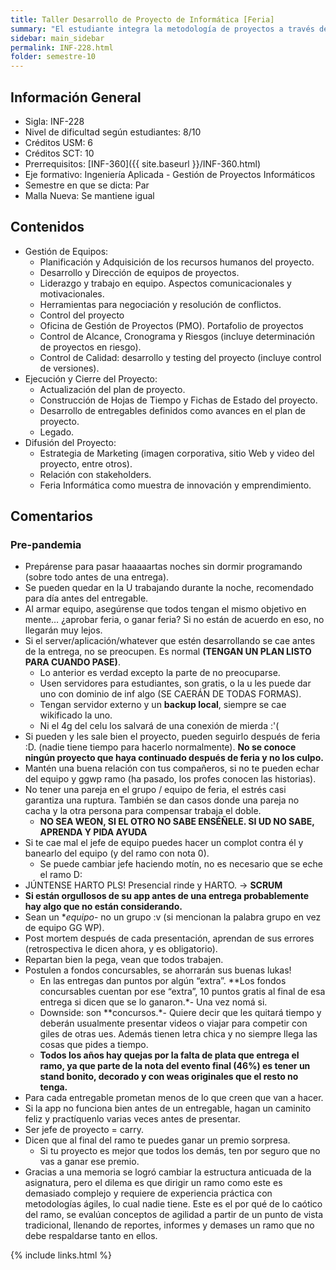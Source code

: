 ```yaml
---
title: Taller Desarrollo de Proyecto de Informática [Feria]
summary: "El estudiante integra la metodología de proyectos a través de los conocimientos adquiridos en su plan de estudio, aplicándolos para obtener una solución informática a un problema real y multidisciplinario. El resultado del proyecto es expuesto al término de la asignatura, en una Feria Informática abierta a la comunidad interna y externa que cumple el rol de un examen final. Genera en los estudiantes competencias diferenciadoras, asociadas al emprendimiento, creatividad, innovación, autoaprendizaje, trabajo en equipo y gestión de proyectos. Segunda parte de la tortura. Si les dijeron “no si en el segundo semestre no hay tantos informes” pues les digo al tiro que se darán cuenta de la verdad luego..."
sidebar: main_sidebar
permalink: INF-228.html
folder: semestre-10
---
```


## Información General

- Sigla: INF-228
- Nivel de dificultad según estudiantes: 8/10
- Créditos USM: 6
- Créditos SCT: 10
- Prerrequisitos: [INF-360]({{ site.baseurl }}/INF-360.html)
- Eje formativo: Ingeniería Aplicada - Gestión de Proyectos Informáticos
- Semestre en que se dicta: Par
- Malla Nueva: Se mantiene igual

## Contenidos

- Gestión de Equipos:
  - Planificación y Adquisición de los recursos humanos del proyecto.
  - Desarrollo y Dirección de equipos de proyectos.
  - Liderazgo y trabajo en equipo. Aspectos comunicacionales y motivacionales.
  - Herramientas para negociación y resolución de conflictos.
  - Control del proyecto
  - Oficina de Gestión de Proyectos (PMO). Portafolio de proyectos
  - Control de Alcance, Cronograma y Riesgos (incluye determinación de proyectos en
    riesgo).
  - Control de Calidad: desarrollo y testing del proyecto (incluye control de versiones).
- Ejecución y Cierre del Proyecto:
  - Actualización del plan de proyecto.
  - Construcción de Hojas de Tiempo y Fichas de Estado del proyecto.
  - Desarrollo de entregables definidos como avances en el plan de proyecto.
  - Legado.
- Difusión del Proyecto:
  - Estrategia de Marketing (imagen corporativa, sitio Web y video del proyecto, entre otros).
  - Relación con stakeholders.
  - Feria Informática como muestra de innovación y emprendimiento.

## Comentarios

### Pre-pandemia

- Prepárense para pasar haaaaartas noches sin dormir programando (sobre todo antes de una entrega).
- Se pueden quedar en la U trabajando durante la noche, recomendado para día antes del entregable.
- Al armar equipo, asegúrense que todos tengan el mismo objetivo en mente… ¿aprobar feria, o ganar feria? Si no están de acuerdo en eso, no llegarán muy lejos.
- Si el server/aplicación/whatever que estén desarrollando se cae antes de la entrega, no se preocupen. Es normal **(TENGAN UN PLAN LISTO PARA CUANDO PASE)**.
  - Lo anterior es verdad excepto la parte de no preocuparse.
  - Usen servidores para estudiantes, son gratis, o la u les puede dar uno con dominio de inf algo (SE CAERÁN DE TODAS FORMAS).
  - Tengan servidor externo y un **backup local**, siempre se cae wikificado la uno.
  - Ni el 4g del celu los salvará de una conexión de mierda :'(
- Si pueden y les sale bien el proyecto, pueden seguirlo después de feria :D. (nadie tiene tiempo para hacerlo normalmente). **No se conoce ningún proyecto que haya continuado después de feria y no los culpo.**
- Mantén una buena relación con tus compañeros, si no te pueden echar del equipo y ggwp ramo (ha pasado, los profes conocen las historias).
- No tener una pareja en el grupo / equipo de feria, el estrés casi garantiza una ruptura. También se dan casos donde una pareja no cacha y la otra persona para compensar trabaja el doble.
  - **NO SEA WEON, SI EL OTRO NO SABE ENSÉÑELE. SI UD NO SABE, APRENDA Y PIDA AYUDA**
- Si te cae mal el jefe de equipo puedes hacer un complot contra él y banearlo del equipo (y del ramo con nota 0).
  - Se puede cambiar jefe haciendo motín, no es necesario que se eche el ramo D:
- JÚNTENSE HARTO PLS! Presencial rinde y HARTO. -> **SCRUM**
- **Si están orgullosos de su app antes de una entrega probablemente hay algo que no están considerando.**
- Sean un **equipo*- no un grupo :v (si mencionan la palabra grupo en vez de equipo GG WP).
- Post mortem después de cada presentación, aprendan de sus errores (retrospectiva le dicen ahora, y es obligatorio).
- Repartan bien la pega, vean que todos trabajen.
- Postulen a fondos concursables, se ahorrarán sus buenas lukas!
  - En las entregas dan puntos por algún “extra”. **Los fondos concursables cuentan por ese “extra”, 10 puntos gratis al final de esa entrega si dicen que se lo ganaron.*- Una vez nomá si.
  - Downside: son **concursos.*- Quiere decir que les quitará tiempo y deberán usualmente presentar videos o viajar para competir con giles de otras ues. Además tienen letra chica y no siempre llega las cosas que pides a tiempo.
  - **Todos los años hay quejas por la falta de plata que entrega el ramo, ya que parte de la nota del evento final (46%) es tener un stand bonito, decorado y con weas originales que el resto no tenga.**
- Para cada entregable prometan menos de lo que creen que van a hacer.
- Si la app no funciona bien antes de un entregable, hagan un caminito feliz y practíquenlo varias veces antes de presentar.
- Ser jefe de proyecto = carry.
- Dicen que al final del ramo te puedes ganar un premio sorpresa.
  - Si tu proyecto es mejor que todos los demás, ten por seguro que no vas a ganar ese premio.
- Gracias a una memoria se logró cambiar la estructura anticuada de la asignatura, pero el dilema es que dirigir un ramo como este es demasiado complejo y requiere de experiencia práctica con metodologías ágiles, lo cual nadie tiene. Este es el por qué de lo caótico del ramo, se evalúan conceptos de agilidad a partir de un punto de vista tradicional, llenando de reportes, informes y demases un ramo que no debe respaldarse tanto en ellos.

{% include links.html %}
